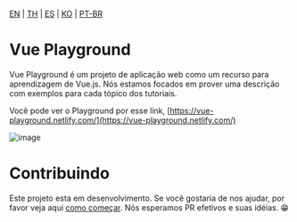 [EN](README.md) | [TH](README_th.md) | [ES](README_es.md) | [KO](README_ko.md) | [PT-BR](README_pr-br.md)

# Vue Playground

Vue Playground é um projeto de aplicação web como um recurso para aprendizagem de Vue.js. Nós estamos focados em prover uma descrição com exemplos para cada tópico dos tutoriais.

Você pode ver o Playground por esse link, [https://vue-playground.netlify.com/](https://vue-playground.netlify.com/)

![image](https://user-images.githubusercontent.com/6861191/66323656-538d4980-e94e-11e9-879c-f1cf2581cb9f.png)

# Contribuindo

Este projeto esta em desenvolvimento. Se você gostaria de nos ajudar, por favor veja aqui [como começar](https://github.com/runyasak/vue-playground/blob/master/CONTRIBUTING.md). Nós esperamos PR efetivos e suas idéias. 😁
